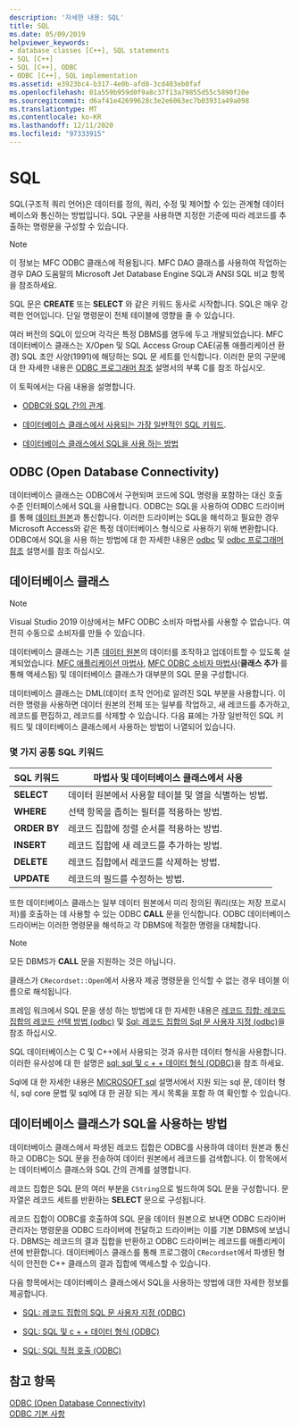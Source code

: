 ```yaml
---
description: '자세한 내용: SQL'
title: SQL
ms.date: 05/09/2019
helpviewer_keywords:
- database classes [C++], SQL statements
- SQL [C++]
- SQL [C++], ODBC
- ODBC [C++], SQL implementation
ms.assetid: e3923bc4-b317-4e0b-afd8-3cd403eb0faf
ms.openlocfilehash: 01a559b959d0f9a8c37f13a79855d55c5890f20e
ms.sourcegitcommit: d6af41e42699628c3e2e6063ec7b03931a49a098
ms.translationtype: MT
ms.contentlocale: ko-KR
ms.lasthandoff: 12/11/2020
ms.locfileid: "97333915"
---
```

# <a name="sql"></a>SQL

SQL(구조적 쿼리 언어)은 데이터를 정의, 쿼리, 수정 및 제어할 수 있는 관계형 데이터베이스와 통신하는 방법입니다. SQL 구문을 사용하면 지정한 기준에 따라 레코드를 추출하는 명령문을 구성할 수 있습니다.

> [!NOTE]
> 이 정보는 MFC ODBC 클래스에 적용됩니다. MFC DAO 클래스를 사용하여 작업하는 경우 DAO 도움말의 Microsoft Jet Database Engine SQL과 ANSI SQL 비교 항목을 참조하세요.

SQL 문은 **CREATE** 또는 **SELECT** 와 같은 키워드 동사로 시작합니다. SQL은 매우 강력한 언어입니다. 단일 명령문이 전체 테이블에 영향을 줄 수 있습니다.

여러 버전의 SQL이 있으며 각각은 특정 DBMS를 염두에 두고 개발되었습니다. MFC 데이터베이스 클래스는 X/Open 및 SQL Access Group CAE(공통 애플리케이션 환경) SQL 초안 사양(1991)에 해당하는 SQL 문 세트를 인식합니다. 이러한 문의 구문에 대 한 자세한 내용은 [ODBC 프로그래머 참조](/sql/odbc/reference/odbc-programmer-s-reference) 설명서의 부록 C를 참조 하십시오.

이 토픽에서는 다음 내용을 설명합니다.

- [ODBC와 SQL 간의 관계](#_core_open_database_connectivity_.28.odbc.29).

- [데이터베이스 클래스에서 사용되는 가장 일반적인 SQL 키워드](#_core_the_database_classes).

- [데이터베이스 클래스에서 SQL을 사용 하는 방법](#_core_how_the_database_classes_use_sql)

## <a name="open-database-connectivity-odbc"></a><a name="_core_open_database_connectivity_.28.odbc.29"></a> ODBC (Open Database Connectivity)

데이터베이스 클래스는 ODBC에서 구현되며 코드에 SQL 명령을 포함하는 대신 호출 수준 인터페이스에서 SQL을 사용합니다. ODBC는 SQL을 사용하여 ODBC 드라이버를 통해 [데이터 원본](../../data/odbc/data-source-odbc.md)과 통신합니다. 이러한 드라이버는 SQL을 해석하고 필요한 경우 Microsoft Access와 같은 특정 데이터베이스 형식으로 사용하기 위해 변환합니다. ODBC에서 SQL을 사용 하는 방법에 대 한 자세한 내용은 [odbc](../../data/odbc/odbc-basics.md) 및 [odbc 프로그래머 참조](/sql/odbc/reference/odbc-programmer-s-reference) 설명서를 참조 하십시오.

## <a name="database-classes"></a><a name="_core_the_database_classes"></a> 데이터베이스 클래스

> [!NOTE]
> Visual Studio 2019 이상에서는 MFC ODBC 소비자 마법사를 사용할 수 없습니다. 여전히 수동으로 소비자를 만들 수 있습니다.

데이터베이스 클래스는 기존 [데이터 원본](../../data/odbc/data-source-odbc.md)의 데이터를 조작하고 업데이트할 수 있도록 설계되었습니다. [MFC 애플리케이션 마법사](../../mfc/reference/database-support-mfc-application-wizard.md), [MFC ODBC 소비자 마법사](../../mfc/reference/adding-an-mfc-odbc-consumer.md)(**클래스 추가** 를 통해 액세스됨) 및 데이터베이스 클래스가 대부분의 SQL 문을 구성합니다.

데이터베이스 클래스는 DML(데이터 조작 언어)로 알려진 SQL 부분을 사용합니다. 이러한 명령을 사용하면 데이터 원본의 전체 또는 일부를 작업하고, 새 레코드를 추가하고, 레코드를 편집하고, 레코드를 삭제할 수 있습니다. 다음 표에는 가장 일반적인 SQL 키워드 및 데이터베이스 클래스에서 사용하는 방법이 나열되어 있습니다.

### <a name="some-common-sql-keywords"></a>몇 가지 공통 SQL 키워드

|SQL 키워드|마법사 및 데이터베이스 클래스에서 사용|
|-----------------|---------------------------------------------|
|**SELECT**|데이터 원본에서 사용할 테이블 및 열을 식별하는 방법.|
|**WHERE**|선택 항목을 좁히는 필터를 적용하는 방법.|
|**ORDER BY**|레코드 집합에 정렬 순서를 적용하는 방법.|
|**INSERT**|레코드 집합에 새 레코드를 추가하는 방법.|
|**DELETE**|레코드 집합에서 레코드를 삭제하는 방법.|
|**UPDATE**|레코드의 필드를 수정하는 방법.|

또한 데이터베이스 클래스는 일부 데이터 원본에서 미리 정의된 쿼리(또는 저장 프로시저)를 호출하는 데 사용할 수 있는 ODBC **CALL** 문을 인식합니다. ODBC 데이터베이스 드라이버는 이러한 명령문을 해석하고 각 DBMS에 적절한 명령을 대체합니다.

> [!NOTE]
> 모든 DBMS가 **CALL** 문을 지원하는 것은 아닙니다.

클래스가 `CRecordset::Open`에서 사용자 제공 명령문을 인식할 수 없는 경우 테이블 이름으로 해석됩니다.

프레임 워크에서 SQL 문을 생성 하는 방법에 대 한 자세한 내용은 [레코드 집합: 레코드 집합의 레코드 선택 방법 (odbc)](../../data/odbc/recordset-how-recordsets-select-records-odbc.md) 및 [Sql: 레코드 집합의 Sql 문 사용자 지정 (odbc)](../../data/odbc/sql-customizing-your-recordsets-sql-statement-odbc.md)을 참조 하십시오.

SQL 데이터베이스는 C 및 C++에서 사용되는 것과 유사한 데이터 형식을 사용합니다. 이러한 유사성에 대 한 설명은 [sql: sql 및 c + + 데이터 형식 (ODBC)](../../data/odbc/sql-sql-and-cpp-data-types-odbc.md)을 참조 하세요.

Sql에 대 한 자세한 내용은 [MICROSOFT sql](/sql/) 설명서에서 지원 되는 sql 문, 데이터 형식, sql core 문법 및 sql에 대 한 권장 되는 게시 목록을 포함 하 여 확인할 수 있습니다.

## <a name="how-the-database-classes-use-sql"></a><a name="_core_how_the_database_classes_use_sql"></a> 데이터베이스 클래스가 SQL을 사용하는 방법

데이터베이스 클래스에서 파생된 레코드 집합은 ODBC를 사용하여 데이터 원본과 통신하고 ODBC는 SQL 문을 전송하여 데이터 원본에서 레코드를 검색합니다. 이 항목에서는 데이터베이스 클래스와 SQL 간의 관계를 설명합니다.

레코드 집합은 SQL 문의 여러 부분을 `CString`으로 빌드하여 SQL 문을 구성합니다. 문자열은 레코드 세트를 반환하는 **SELECT** 문으로 구성됩니다.

레코드 집합이 ODBC를 호출하여 SQL 문을 데이터 원본으로 보내면 ODBC 드라이버 관리자는 명령문을 ODBC 드라이버에 전달하고 드라이버는 이를 기본 DBMS에 보냅니다. DBMS는 레코드의 결과 집합을 반환하고 ODBC 드라이버는 레코드를 애플리케이션에 반환합니다. 데이터베이스 클래스를 통해 프로그램이 `CRecordset`에서 파생된 형식이 안전한 C++ 클래스의 결과 집합에 액세스할 수 있습니다.

다음 항목에서는 데이터베이스 클래스에서 SQL을 사용하는 방법에 대한 자세한 정보를 제공합니다.

- [SQL: 레코드 집합의 SQL 문 사용자 지정 (ODBC)](../../data/odbc/sql-customizing-your-recordsets-sql-statement-odbc.md)

- [SQL: SQL 및 c + + 데이터 형식 (ODBC)](../../data/odbc/sql-sql-and-cpp-data-types-odbc.md)

- [SQL: SQL 직접 호출 (ODBC)](../../data/odbc/sql-making-direct-sql-calls-odbc.md)

## <a name="see-also"></a>참고 항목

[ODBC (Open Database Connectivity)](../../data/odbc/open-database-connectivity-odbc.md)<br/>
[ODBC 기본 사항](../../data/odbc/odbc-basics.md)
